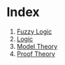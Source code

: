 # Index

1. [Fuzzy Logic](fuzzy-logic.md)
1. [Logic](logic.md)
1. [Model Theory](model-theory.md)
1. [Proof Theory](proof-theory.md)